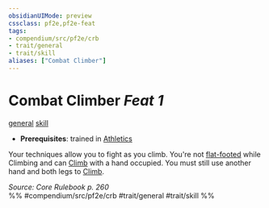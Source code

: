 ```yaml
---
obsidianUIMode: preview
cssclass: pf2e,pf2e-feat
tags:
- compendium/src/pf2e/crb
- trait/general
- trait/skill
aliases: ["Combat Climber"]
---
```

# Combat Climber  *Feat 1*  
[general](rules/traits/general.md)  [skill](rules/traits/skill.md)  

- **Prerequisites**: trained in [Athletics](compendium/skills.md#Athletics)

Your techniques allow you to fight as you climb. You're not [flat-footed](rules/conditions.md#Flat-footed) while Climbing and can [Climb](rules/actions/climb.md) with a hand occupied. You must still use another hand and both legs to [Climb](rules/actions/climb.md).

*Source: Core Rulebook p. 260*  
%% #compendium/src/pf2e/crb #trait/general #trait/skill %%